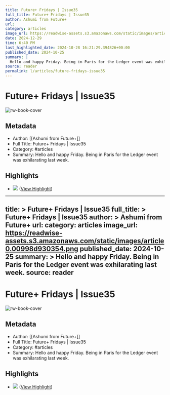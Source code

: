 ```yaml
---
title: Future+ Fridays | Issue35
full_title: Future+ Fridays | Issue35
author: Ashumi from Future+
url: 
category: articles
image_url: https://readwise-assets.s3.amazonaws.com/static/images/article0.00998d930354.png
date: 2024-12-29
time: 6:40 PM
last_highlighted_date: 2024-10-28 16:21:29.394826+00:00
published_date: 2024-10-25
summary: |
  Hello and happy Friday. Being in Paris for the Ledger event was exhilarating last week.
source: reader
permalink: l/articles/future-fridays-issue35
---
```

# Future+ Fridays | Issue35

![rw-book-cover](https://readwise-assets.s3.amazonaws.com/static/images/article0.00998d930354.png)

## Metadata
- Author: [[Ashumi from Future+]]
- Full Title: Future+ Fridays | Issue35
- Category: #articles
- Summary: Hello and happy Friday. Being in Paris for the Ledger event was exhilarating last week.

## Highlights
- ![](https://media.beehiiv.com/cdn-cgi/image/fit=scale-down,format=auto,onerror=redirect,quality=80/uploads/asset/file/402d6ed6-3cac-49ad-974d-25d8a526a262/464145369_1245185446517248_8833383719450182055_n.jpg?t=1729863442) ([View Highlight](https://read.readwise.io/read/01jb9yx3hfv3bmc5ahmwrf0wvd))


---
title: >
  Future+ Fridays | Issue35
full_title: >
  Future+ Fridays | Issue35
author: >
  Ashumi from Future+
url: 
category: articles
image_url: https://readwise-assets.s3.amazonaws.com/static/images/article0.00998d930354.png
published_date: 2024-10-25
summary: >
  Hello and happy Friday. Being in Paris for the Ledger event was exhilarating last week.
source: reader
---
# Future+ Fridays | Issue35

![rw-book-cover](https://readwise-assets.s3.amazonaws.com/static/images/article0.00998d930354.png)

## Metadata
- Author: [[Ashumi from Future+]]
- Full Title: Future+ Fridays | Issue35
- Category: #articles
- Summary: Hello and happy Friday. Being in Paris for the Ledger event was exhilarating last week.

## Highlights
- ![](https://media.beehiiv.com/cdn-cgi/image/fit=scale-down,format=auto,onerror=redirect,quality=80/uploads/asset/file/402d6ed6-3cac-49ad-974d-25d8a526a262/464145369_1245185446517248_8833383719450182055_n.jpg?t=1729863442) ([View Highlight](https://read.readwise.io/read/01jb9yx3hfv3bmc5ahmwrf0wvd))


